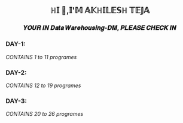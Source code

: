 <h2 align="center">ℍ𝕀 👋,𝕀'𝕄 𝔸𝕂ℍ𝕀𝕃𝔼𝕊ℍ 𝕋𝔼𝕁𝔸</h2>
<h3 align="center">𝒀𝑶𝑼𝑹 𝑰𝑵 𝑫𝒂𝒕𝒂 𝑾𝒂𝒓𝒆𝒉𝒐𝒖𝒔𝒊𝒏𝒈-𝑫𝑴, 𝑷𝑳𝑬𝑨𝑺𝑬 𝑪𝑯𝑬𝑪𝑲 𝑰𝑵</h3>
<h3>DAY-1:</h3>
<i>CONTAINS 1 to 11 programes</i>
<h3>DAY-2:</h3>
<i>CONTAINS 12 to 19 programes</i>
<h3>DAY-3:</h3>
<i>CONTAINS 20 to 26 programes</i>

